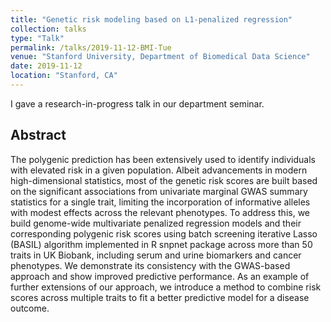 ```yaml
---
title: "Genetic risk modeling based on L1-penalized regression"
collection: talks
type: "Talk"
permalink: /talks/2019-11-12-BMI-Tue
venue: "Stanford University, Department of Biomedical Data Science"
date: 2019-11-12
location: "Stanford, CA"
---
```


I gave a research-in-progress talk in our department seminar.

## Abstract

The polygenic prediction has been extensively used to identify individuals with elevated risk in a given population. Albeit advancements in modern high-dimensional statistics, most of the genetic risk scores are built based on the significant associations from univariate marginal GWAS summary statistics for a single trait, limiting the incorporation of informative alleles with modest effects across the relevant phenotypes. To address this, we build genome-wide multivariate penalized regression models and their corresponding polygenic risk scores using batch screening iterative Lasso (BASIL) algorithm implemented in R snpnet package across more than 50 traits in UK Biobank, including serum and urine biomarkers and cancer phenotypes. We demonstrate its consistency with the GWAS-based approach and show improved predictive performance. As an example of further extensions of our approach, we introduce a method to combine risk scores across multiple traits to fit a better predictive model for a disease outcome.
